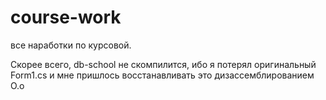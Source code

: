 course-work
===========

все наработки по курсовой.

Скорее всего, db-school не скомпилится, 
ибо я потерял оригинальный Form1.cs и мне пришлось восстанавливать это дизассемблированием  О.о

